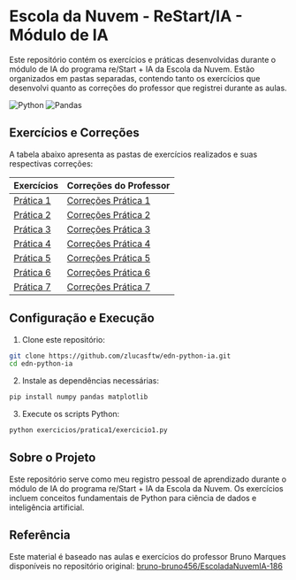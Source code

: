 # Escola da Nuvem - ReStart/IA - Módulo de IA

Este repositório contém os exercícios e práticas desenvolvidas durante o módulo de IA do programa re/Start + IA da Escola da Nuvem. Estão organizados em pastas separadas, contendo tanto os exercícios que desenvolvi quanto as correções do professor que registrei durante as aulas.

![Python](https://img.shields.io/badge/Python-3776AB?style=for-the-badge&logo=python&logoColor=white)
![Pandas](https://img.shields.io/badge/Pandas-150458?style=for-the-badge&logo=pandas&logoColor=white)

## Exercícios e Correções

A tabela abaixo apresenta as pastas de exercícios realizados e suas respectivas correções:

| Exercícios | Correções do Professor |
|------------|------------------------|
| [Prática 1](./atividades_pratica/atividade_01/) | [Correções Prática 1](./correcao_professor/atividade_01/) |
| [Prática 2](./atividades_pratica/atividade_02/) | [Correções Prática 2](./correcao_professor/atividade_02/) |
| [Prática 3](./atividades_pratica/atividade_03/) | [Correções Prática 3](./pratica03/) |
| [Prática 4](./atividades_pratica/atividade_04/) | [Correções Prática 4](./pratica04/) |
| [Prática 5](./atividades_pratica/atividade_05/) | [Correções Prática 5](./pratica05/) |
| [Prática 6](./atividades_pratica/atividade_06/) | [Correções Prática 6](./pratica06/) |
| [Prática 7](./atividades_pratica/atividade_07/) | [Correções Prática 7](./pratica07/) |

## Configuração e Execução

1. Clone este repositório:
```bash
git clone https://github.com/zlucasftw/edn-python-ia.git
cd edn-python-ia
```

2. Instale as dependências necessárias:
```bash
pip install numpy pandas matplotlib
```

3. Execute os scripts Python:
```bash
python exercicios/pratica1/exercicio1.py
```

## Sobre o Projeto

Este repositório serve como meu registro pessoal de aprendizado durante o módulo de IA do programa re/Start + IA da Escola da Nuvem. Os exercícios incluem conceitos fundamentais de Python para ciência de dados e inteligência artificial.

## Referência

Este material é baseado nas aulas e exercícios do professor Bruno Marques disponíveis no repositório original: [bruno-bruno456/EscoladaNuvemIA-186](https://github.com/bruno-bruno456/EscoladaNuvemIA-186)
